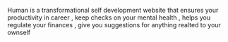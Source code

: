 Human is a transformational self development website that ensures your productivity in career , keep checks on your mental health , helps you regulate your finances , give you suggestions for anything realted to your ownself
